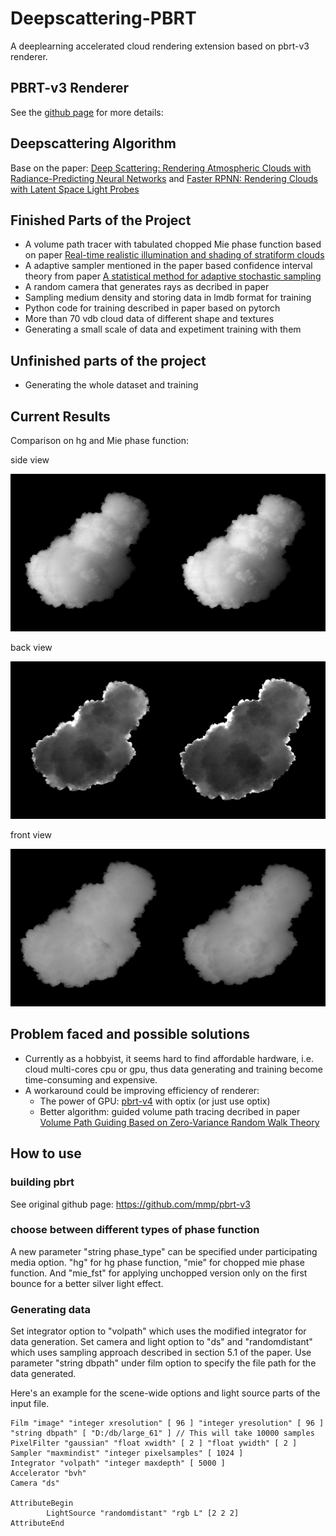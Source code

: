 Deepscattering-PBRT
===============

A deeplearning accelerated cloud rendering extension based on pbrt-v3 renderer.

PBRT-v3 Renderer
--------------
See the [github page](https://github.com/mmp/pbrt-v3) for more details: 

Deepscattering Algorithm
--------------------
Base on the paper: [Deep Scattering: Rendering Atmospheric Clouds with Radiance-Predicting Neural Networks](https://la.disneyresearch.com/publication/deep-scattering/) and [Faster RPNN: Rendering Clouds with Latent Space Light Probes](https://dl.acm.org/doi/10.1145/3355088.3365150)

Finished Parts of the Project
--------------------
- A volume path tracer with tabulated chopped Mie phase function based on paper [Real-time realistic illumination and shading of stratiform clouds](http://www-evasion.imag.fr/Publications/2006/BNL06/)
- A adaptive sampler mentioned in the paper based confidence interval theory from paper [A statistical method for adaptive stochastic sampling](https://www.sciencedirect.com/science/article/abs/pii/009784938790029X)
- A random camera that generates rays as decribed in paper
- Sampling medium density and storing data in lmdb format for training
- Python code for training described in paper based on pytorch
- More than 70 vdb cloud data of different shape and textures
- Generating a small scale of data and expetiment training with them

Unfinished parts of the project
--------------------
- Generating the whole dataset and training

Current Results
--------------------
Comparison on hg and Mie phase function:  

side view  

<img src="https://github.com/LarsPh/deepscattering-pbrt/blob/data_generation/Gallery/irre_7_s_mie.png?raw=true" width=50% height=50%><img src="https://github.com/LarsPh/deepscattering-pbrt/blob/data_generation/Gallery/irre_7_s_hg.png?raw=true" width=50% height=50%>

back view

<img src="https://github.com/LarsPh/deepscattering-pbrt/blob/data_generation/Gallery/irre_7_b_miefst.png?raw=true" width=50% height=50%><img src="https://github.com/LarsPh/deepscattering-pbrt/blob/data_generation/Gallery/irre_7_b_hg.png?raw=true" width=50% height=50%>

front view

<img src="https://github.com/LarsPh/deepscattering-pbrt/blob/data_generation/Gallery/irre_7_f_miefst.jpg?raw=true" width=50% height=50%><img src="https://github.com/LarsPh/deepscattering-pbrt/blob/data_generation/Gallery/irre_7_f_hg.jpg?raw=true" width=50% height=50%>

Problem faced and possible solutions
--------------------
- Currently as a hobbyist, it seems hard to find affordable hardware, i.e. cloud multi-cores cpu or gpu, thus data generating and training become time-consuming and expensive.
- A workaround could be improving efficiency of renderer: 
  - The power of GPU: [pbrt-v4](https://github.com/mmp/pbrt-v4) with optix (or just use optix)
  - Better algorithm: guided volume path tracing decribed in paper [Volume Path Guiding Based on Zero-Variance Random Walk Theory](https://dl.acm.org/doi/10.1145/3230635)

How to use
-------------
### building pbrt
  See original github page: https://github.com/mmp/pbrt-v3 
### choose between different types of phase function
  A new parameter "string phase_type" can be specified under participating media option. "hg" for hg phase function, "mie" for chopped mie phase function. And "mie_fst" for applying unchopped version only on the first bounce for a better silver light effect.
### Generating data
  Set integrator option to "volpath" which uses the modified integrator for data generation. Set camera and light option to "ds" and "randomdistant" which uses sampling approach described in section 5.1 of the paper. Use parameter "string dbpath" under film option to specify the file path for the data generated.
  
  Here's an example for the scene-wide options and light source parts of the input file.

~~~
Film "image" "integer xresolution" [ 96 ] "integer yresolution" [ 96 ] "string dbpath" [ "D:/db/large_61" ] // This will take 10000 samples
PixelFilter "gaussian" "float xwidth" [ 2 ] "float ywidth" [ 2 ]
Sampler "maxmindist" "integer pixelsamples" [ 1024 ]
Integrator "volpath" "integer maxdepth" [ 5000 ]
Accelerator "bvh"
Camera "ds"
	    
AttributeBegin
		LightSource "randomdistant" "rgb L" [2 2 2]
AttributeEnd
~~~
